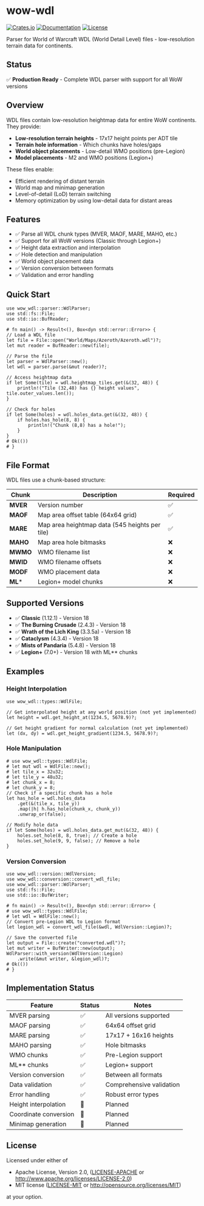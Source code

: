 # wow-wdl

[![Crates.io](https://img.shields.io/crates/v/wow-wdl.svg)](https://crates.io/crates/wow-wdl)
[![Documentation](https://docs.rs/wow-wdl/badge.svg)](https://docs.rs/wow-wdl)
[![License](https://img.shields.io/crates/l/wow-wdl.svg)](https://github.com/wowemulation-dev/warcraft-rs#license)

Parser for World of Warcraft WDL (World Detail Level) files - low-resolution terrain
data for continents.

## Status

✅ **Production Ready** - Complete WDL parser with support for all WoW versions

## Overview

WDL files contain low-resolution heightmap data for entire WoW continents. They provide:

- **Low-resolution terrain heights** - 17x17 height points per ADT tile
- **Terrain hole information** - Which chunks have holes/gaps
- **World object placements** - Low-detail WMO positions (pre-Legion)
- **Model placements** - M2 and WMO positions (Legion+)

These files enable:

- Efficient rendering of distant terrain
- World map and minimap generation
- Level-of-detail (LoD) terrain switching
- Memory optimization by using low-detail data for distant areas

## Features

- ✅ Parse all WDL chunk types (MVER, MAOF, MARE, MAHO, etc.)
- ✅ Support for all WoW versions (Classic through Legion+)
- ✅ Height data extraction and interpolation
- ✅ Hole detection and manipulation
- ✅ World object placement data
- ✅ Version conversion between formats
- ✅ Validation and error handling

## Quick Start

```rust,no_run
use wow_wdl::parser::WdlParser;
use std::fs::File;
use std::io::BufReader;

# fn main() -> Result<(), Box<dyn std::error::Error>> {
// Load a WDL file
let file = File::open("World/Maps/Azeroth/Azeroth.wdl")?;
let mut reader = BufReader::new(file);

// Parse the file
let parser = WdlParser::new();
let wdl = parser.parse(&mut reader)?;

// Access heightmap data
if let Some(tile) = wdl.heightmap_tiles.get(&(32, 48)) {
    println!("Tile (32,48) has {} height values", tile.outer_values.len());
}

// Check for holes
if let Some(holes) = wdl.holes_data.get(&(32, 48)) {
    if holes.has_hole(8, 8) {
        println!("Chunk (8,8) has a hole!");
    }
}
# Ok(())
# }
```

## File Format

WDL files use a chunk-based structure:

| Chunk | Description | Required |
|-------|-------------|----------|
| **MVER** | Version number | ✅ |
| **MAOF** | Map area offset table (64x64 grid) | ✅ |
| **MARE** | Map area heightmap data (545 heights per tile) | ✅ |
| **MAHO** | Map area hole bitmasks | ❌ |
| **MWMO** | WMO filename list | ❌ |
| **MWID** | WMO filename offsets | ❌ |
| **MODF** | WMO placement data | ❌ |
| **ML*** | Legion+ model chunks | ❌ |

## Supported Versions

- ✅ **Classic** (1.12.1) - Version 18
- ✅ **The Burning Crusade** (2.4.3) - Version 18
- ✅ **Wrath of the Lich King** (3.3.5a) - Version 18
- ✅ **Cataclysm** (4.3.4) - Version 18
- ✅ **Mists of Pandaria** (5.4.8) - Version 18
- ✅ **Legion+** (7.0+) - Version 18 with ML** chunks

## Examples

### Height Interpolation

```rust,ignore
use wow_wdl::types::WdlFile;

// Get interpolated height at any world position (not yet implemented)
let height = wdl.get_height_at(1234.5, 5678.9)?;

// Get height gradient for normal calculation (not yet implemented)
let (dx, dy) = wdl.get_height_gradient(1234.5, 5678.9)?;
```

### Hole Manipulation

```rust,no_run
# use wow_wdl::types::WdlFile;
# let mut wdl = WdlFile::new();
# let tile_x = 32u32;
# let tile_y = 48u32;
# let chunk_x = 8;
# let chunk_y = 8;
// Check if a specific chunk has a hole
let has_hole = wdl.holes_data
    .get(&(tile_x, tile_y))
    .map(|h| h.has_hole(chunk_x, chunk_y))
    .unwrap_or(false);

// Modify hole data
if let Some(holes) = wdl.holes_data.get_mut(&(32, 48)) {
    holes.set_hole(8, 8, true); // Create a hole
    holes.set_hole(9, 9, false); // Remove a hole
}
```

### Version Conversion

```rust,no_run
use wow_wdl::version::WdlVersion;
use wow_wdl::conversion::convert_wdl_file;
use wow_wdl::parser::WdlParser;
use std::fs::File;
use std::io::BufWriter;

# fn main() -> Result<(), Box<dyn std::error::Error>> {
# use wow_wdl::types::WdlFile;
# let wdl = WdlFile::new();
// Convert pre-Legion WDL to Legion format
let legion_wdl = convert_wdl_file(&wdl, WdlVersion::Legion)?;

// Save the converted file
let output = File::create("converted.wdl")?;
let mut writer = BufWriter::new(output);
WdlParser::with_version(WdlVersion::Legion)
    .write(&mut writer, &legion_wdl)?;
# Ok(())
# }
```

## Implementation Status

| Feature | Status | Notes |
|---------|--------|-------|
| MVER parsing | ✅ | All versions supported |
| MAOF parsing | ✅ | 64x64 offset grid |
| MARE parsing | ✅ | 17x17 + 16x16 heights |
| MAHO parsing | ✅ | Hole bitmasks |
| WMO chunks | ✅ | Pre-Legion support |
| ML** chunks | ✅ | Legion+ support |
| Version conversion | ✅ | Between all formats |
| Data validation | ✅ | Comprehensive validation |
| Error handling | ✅ | Robust error types |
| Height interpolation | 🚧 | Planned |
| Coordinate conversion | 🚧 | Planned |
| Minimap generation | 🚧 | Planned |

## License

Licensed under either of

- Apache License, Version 2.0, ([LICENSE-APACHE](../../LICENSE-APACHE) or <http://www.apache.org/licenses/LICENSE-2.0>)
- MIT license ([LICENSE-MIT](../../LICENSE-MIT) or <http://opensource.org/licenses/MIT>)

at your option.

